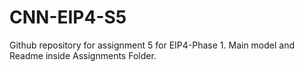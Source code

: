 # CNN-EIP4-S5
Github repository for assignment 5 for EIP4-Phase 1. Main model and Readme inside Assignments Folder.
